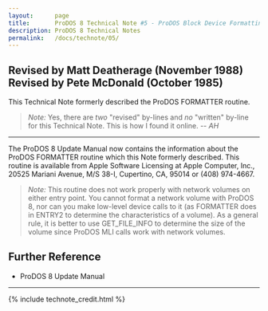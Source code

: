 ```yaml
---
layout:      page
title:       ProDOS 8 Technical Note #5 - ProDOS Block Device Formatting
description: ProDOS 8 Technical Notes
permalink:   /docs/technote/05/
---
```




<h2>Revised by Matt Deatherage (November 1988)
<br>Revised by Pete McDonald (October 1985)</h2>

<p>This Technical Note formerly described the ProDOS FORMATTER routine.</p>

<blockquote><em>Note:</em> Yes, there are <em>two</em> "revised" by-lines and 
<em>no</em> "written" by-line for this Technical Note.  This is how I found it 
online.  <em>-- AH</em></blockquote>

<hr>

<p>The ProDOS 8 Update Manual now contains the information about the ProDOS 
FORMATTER routine which this Note formerly described.  This routine is 
available from Apple Software Licensing at Apple Computer, Inc., 20525 Mariani 
Avenue, M/S 38-I, Cupertino, CA, 95014 or (408) 974-4667.</p>

<blockquote><em>Note:</em> This routine does not work properly with
network volumes on either entry point.  You cannot format a network volume
with ProDOS 8, nor can you make low-level device calls to it (as FORMATTER
does in ENTRY2 to determine the characteristics of a volume).  As a
general rule, it is better to use GET_FILE_INFO to determine the size of
the volume since ProDOS MLI calls work with network volumes.</blockquote>


<h2>Further Reference</h2>

<ul>
<li>ProDOS 8 Update Manual</li>
</ul>

<hr>



{% include technote_credit.html %}